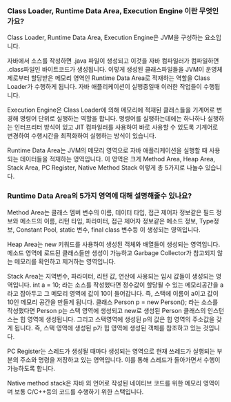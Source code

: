 ###  Class Loader, Runtime Data Area, Execution Engine 이란 무엇인가요?


 Class Loader, Runtime Data Area, Execution Engine은 JVM을 구성하는 요소입니다.

 자바에서 소스를 작성하면 .java 파일이 생성되고 이것을 자바 컴파일러가 컴파일하면 .class파일인 바이트코드가 생성됩니다.
 이렇게 생성된 클래스파일들을 JVM이 운영체제로부터 할당받은 메모리 영역인 Runtime Data Area로 적재하는 역할을 Class Loader가 수행하게 됩니다.
 자바 애플리케이션이 실행중일때 이러한 작업들이 수행됩니다.

 Execution Engine은 Class Loader에 의해 메모리에 적재된 클래스들을 기계어로 변경해 명령어 단위로 실행하는 역할을 합니다.
 명령어를 실행하는데에는 하나하나 실행하는 인터프리터 방식이 있고 JIT 컴파일러를 사용하여 바로 사용할 수 있도록 기계어로 변경하여 수행시간을 최적화하여 실행하는 방식이 있습니다.

 Runtime Data Area는 JVM의 메모리 영역으로 자바 애플리케이션을 실행할 때 사용되는 데이터들을 적재하는 영역입니다.
 이 영역은 크게 Method Area, Heap Area, Stack Area, PC Register, Native Method Stack 이렇게 총 5가지로 나눌수 있습니다.


 ### Runtime Data Area의 5가지 영역에 대해 설명해줄수 있나요?

 Method Area는 클래스 멤버 변수의 이름, 데이터 타입, 접근 제어자 정보같은 필드 정보와 메소드의 이름, 리턴 타입, 파라미터, 접근 제어자 정보같은 메소드 정보, Type정보, Constant Pool, static 변수, final class 변수등 이 생성되는 영역입니다.

 Heap Area는 new 키워드를 사용하여 생성된 객체와 배열들이 생성되는 영역입니다.
 메소드 영역에 로드된 클래스들만 생성이 가능하고 Garbage Collector가 참고되지 않는 메모리를 확인하고 제거하는 영역입니다.

 Stack Area는 지역변수, 파라미터, 리턴 값, 연산에 사용되는 임시 값들이 생성되는 영역입니다.
 int a = 10; 라는 소스를 작성했다면 정수값이 할당될 수 있는 메모리공간을 a라고 잡아두고 그 메모리 영역에 값이 10이 들어갑니다. 즉, 스택에 이름이 a이고 값이 10인 메모리 공간을 만들게 됩니다. 
 클래스 Person p = new Person(); 라는 소스를 작성했다면 Person p는 스택 영역에 생성되고 new로 생성된 Person 클래스의 인스턴스는 힙 영역에 생성됩니다. 
 그리고 스택영역에 생성된 p의 값은 힙 영역의 주소값을 갖게 됩니다. 즉, 스택 영역에 생성된 p가 힙 영역에 생성된 객체를 참조하고 있는 것입니다.

 PC Register는 스레드가 생성될 때마다 생성되는 영역으로 현재 쓰레드가 실행되는 부분의 주소와 명령을 저장하고 있는 영역입니다. 이를 통해 스레드가 돌아가면서 수행이 가능하도록 합니다.

 Native method stack은 자바 외 언어로 작성된 네이티브 코드를 위한 메모리 영역이며 보통 C/C++등의 코드를 수행하기 위한 스택입니다.



 